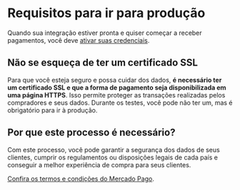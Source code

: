 # Requisitos para ir para produção

Quando sua integração estiver pronta e quiser começar a receber pagamentos, você deve [ativar suas credenciais]([FAKER][CREDENTIALS][URL]).

## Não se esqueça de ter um certificado SSL

Para que você esteja seguro e possa cuidar dos dados, **é necessário ter um certificado SSL e que a forma de pagamento seja disponibilizada em uma página HTTPS**. Isso permite proteger as transações realizadas pelos compradores e seus dados.
Durante os testes, você pode não ter um, mas é obrigatório para ir à produção.

## Por que este processo é necessário?

Com este processo, você pode garantir a segurança dos dados de seus clientes, cumprir os regulamentos ou disposições legais de cada país e conseguir a melhor experiência de compra para seus clientes.

[Confira os termos e condições do Mercado Pago](https://www.mercadopago[FAKER][URL][DOMAIN]/developers/pt/guides/legal/terms-and-conditions).